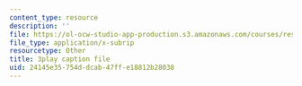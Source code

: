 ```yaml
---
content_type: resource
description: ''
file: https://ol-ocw-studio-app-production.s3.amazonaws.com/courses/res-6-012-introduction-to-probability-spring-2018/24145e35754ddcab47ffe18812b28038_sD0i6bWxmRY.srt
file_type: application/x-subrip
resourcetype: Other
title: 3play caption file
uid: 24145e35-754d-dcab-47ff-e18812b28038
---
```

